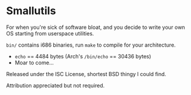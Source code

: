 Smallutils
==========

For when you're sick of software bloat, and you decide to write your own OS
starting from userspace utilities.

`bin/` contains i686 binaries, run `make` to compile for your architecture.

- `echo` == 4484 bytes  (Arch's `/bin/echo` == 30436 bytes)
- Moar to come...

Released under the ISC License, shortest BSD thingy I could find.

Attribution appreciated but not required.


